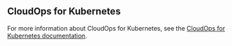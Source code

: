 
## CloudOps for Kubernetes

For more information about CloudOps for Kubernetes, see the [CloudOps for Kubernetes documentation](https://documentation.elasticpath.com/cloudops-kubernetes/).
